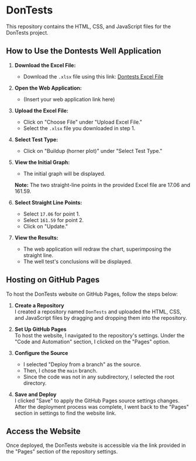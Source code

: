 # DonTests

This repository contains the HTML, CSS, and JavaScript files for the DonTests project.

## How to Use the Dontests Well Application

1.  **Download the Excel File:**

    - Download the `.xlsx` file using this link: [Dontests Excel File](https://docs.google.com/spreadsheets/d/17o_Zjv6193xlr-heTb2izbVIHnWGVyto/edit?usp=sharing&ouid=110774899315930813610&rtpof=true&sd=true)

2.  **Open the Web Application:**

    - (Insert your web application link here)

3.  **Upload the Excel File:**

    - Click on "Choose File" under "Upload Excel File."
    - Select the `.xlsx` file you downloaded in step 1.

4.  **Select Test Type:**

    - Click on "Buildup (horner plot)" under "Select Test Type."

5.  **View the Initial Graph:**

    - The initial graph will be displayed.

    **Note:** The two straight-line points in the provided Excel file are 17.06 and 161.59.

6.  **Select Straight Line Points:**

    - Select `17.06` for point 1.
    - Select `161.59` for point 2.
    - Click on "Update."

7.  **View the Results:**
    - The web application will redraw the chart, superimposing the straight line.
    - The well test's conclusions will be displayed.

## Hosting on GitHub Pages

To host the DonTests website on GitHub Pages, follow the steps below:

1. **Create a Repository**  
   I created a repository named `DonTests` and uploaded the HTML, CSS, and JavaScript files by dragging and dropping them into the repository.

2. **Set Up GitHub Pages**  
   To host the website, I navigated to the repository's settings. Under the "Code and Automation" section, I clicked on the "Pages" option.

3. **Configure the Source**

   - I selected "Deploy from a branch" as the source.
   - Then, I chose the `main` branch.
   - Since the code was not in any subdirectory, I selected the root directory.

4. **Save and Deploy**  
   I clicked "Save" to apply the GitHub Pages source settings changes. After the deployment process was complete, I went back to the "Pages" section in settings to find the website link.

## Access the Website

Once deployed, the DonTests website is accessible via the link provided in the "Pages" section of the repository settings.
